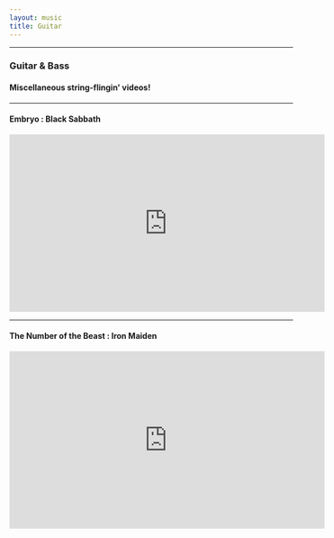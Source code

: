 ```yaml
---
layout: music
title: Guitar
---
```


<hr>

<div class="center"><h3>Guitar & Bass</h3>

<h4>Miscellaneous string-flingin' videos!</h4>

<hr>

<h4>Embryo : Black Sabbath</h4></div>

<div class="yt-video">

<iframe width="560" height="315"
src="https://www.youtube.com/embed/NGvmqAYjHMY?rel=0&amp;controls=1&amp;showinfo=0"
modestbranding="1" title="YouTube video player" frameborder="0"
allow="accelerometer; autoplay; clipboard-write; encrypted-media; gyroscope; picture-in-picture"
allowfullscreen></iframe>

</div>

<hr>

<div class="center"><h4>The Number of the Beast : Iron Maiden</h4></div>

<div class="yt-video">
<iframe width="560" height="315"
src="https://www.youtube.com/embed/0uysu9JqmEI?rel=0&amp;controls=1&amp;showinfo=0&amp;modestbranding=1"
title="YouTube video player" frameborder="0"
allow="accelerometer; autoplay; clipboard-write; encrypted-media; gyroscope; picture-in-picture"
allowfullscreen></iframe>
</div>